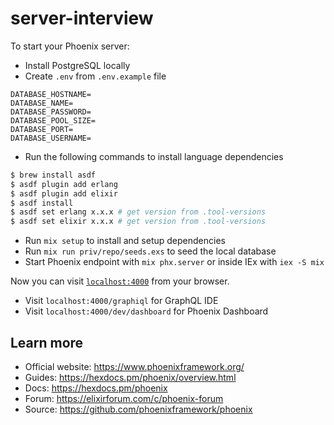 # server-interview

To start your Phoenix server:

- Install PostgreSQL locally
- Create `.env` from `.env.example` file

```
DATABASE_HOSTNAME=
DATABASE_NAME=
DATABASE_PASSWORD=
DATABASE_POOL_SIZE=
DATABASE_PORT=
DATABASE_USERNAME=
```

- Run the following commands to install language dependencies

```bash
$ brew install asdf
$ asdf plugin add erlang
$ asdf plugin add elixir
$ asdf install
$ asdf set erlang x.x.x # get version from .tool-versions
$ asdf set elixir x.x.x # get version from .tool-versions
```

- Run `mix setup` to install and setup dependencies
- Run `mix run priv/repo/seeds.exs` to seed the local database
- Start Phoenix endpoint with `mix phx.server` or inside IEx with `iex -S mix`

Now you can visit [`localhost:4000`](http://localhost:4000) from your browser.

- Visit `localhost:4000/graphiql` for GraphQL IDE
- Visit `localhost:4000/dev/dashboard` for Phoenix Dashboard

## Learn more

- Official website: https://www.phoenixframework.org/
- Guides: https://hexdocs.pm/phoenix/overview.html
- Docs: https://hexdocs.pm/phoenix
- Forum: https://elixirforum.com/c/phoenix-forum
- Source: https://github.com/phoenixframework/phoenix
